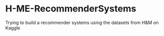 # H-ME-RecommenderSystems
Trying to build a recommender systems using the datasets from H&amp;M on Kaggle
